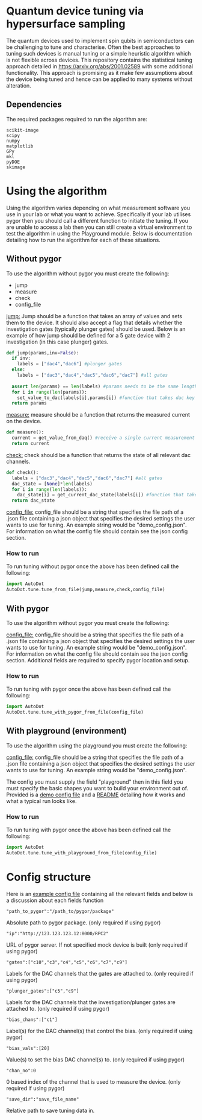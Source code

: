 # Quantum device tuning via hypersurface sampling

The quantum devices used to implement spin qubits in semiconductors can be challenging to tune and characterise. Often the best approaches to tuning such devices is manual tuning or a simple heuristic algorithm which is not flexible across devices. This repository contains the statistical tuning approach detailed in https://arxiv.org/abs/2001.02589 with some additional functionality. This approach is promising as it make few assumptions about the device being tuned and hence can be applied to many systems without alteration.

## Dependencies
The required packages required to run the algorithm are:
```
scikit-image
scipy
numpy
matplotlib
GPy
mkl
pyDOE
skimage
```
# Using the algorithm
Using the algorithm varies depending on what measurement software you use in your lab or what you want to achieve. Specifically if your lab utilises pygor then you should call a different function to initiate the tuning. If you are unable to access a lab then you can still create a virtual environment to test the algorithm in using the Playground module. Below is documentation detailing how to run the algorithm for each of these situations.
## Without pygor
To use the algorithm without pygor you must create the following:
- jump
- measure
- check
- config_file

<ins>jump:</ins>
Jump should be a function that takes an array of values and sets them to the device. It should also accept a flag that details whether the investigation gates (typically plunger gates) should be used. Below is an example of how jump should be defined for a 5 gate device with 2 investigation (in this case plunger) gates.
```python
def jump(params,inv=False):
  if inv:
    labels = ["dac4","dac6"] #plunger gates
  else:
    labels = ["dac3","dac4","dac5","dac6","dac7"] #all gates
    
  assert len(params) == len(labels) #params needs to be the same length as labels
  for i in range(len(params)):
    set_value_to_dac(labels[i],params[i]) #function that takes dac key and value and sets dac to that value
  return params
```
<ins>measure:</ins>
measure should be a function that returns the measured current on the device.
```python
def measure():
  current = get_value_from_daq() #receive a single current measurement from the daq
  return current
```
<ins>check:</ins>
check should be a function that returns the state of all relevant dac channels.
```python
def check():
  labels = ["dac3","dac4","dac5","dac6","dac7"] #all gates
  dac_state = [None]*len(labels)
  for i in range(len(labels)):
    dac_state[i] = get_current_dac_state(labels[i]) #function that takes dac key and returns state that channel is in
  return dac_state
```
<ins>config_file:</ins>
config_file should be a string that specifies the file path of a .json file containing a json object that specifies the desired settings the user wants to use for tuning. An example string would be "demo_config.json". For information on what the config file should contain see the json config section.

### How to run
To run tuning without pygor once the above has been defined call the following:
```python
import AutoDot
AutoDot.tune.tune_from_file(jump,measure,check,config_file)
```
## With pygor
To use the algorithm without pygor you must create the following:

<ins>config_file:</ins>
config_file should be a string that specifies the file path of a .json file containing a json object that specifies the desired settings the user wants to use for tuning. An example string would be "demo_config.json". For information on what the config file should contain see the json config section. Additional fields are required to specify pygor location and setup.
### How to run
To run tuning with pygor once the above has been defined call the following:
```python
import AutoDot
AutoDot.tune.tune_with_pygor_from_file(config_file)
```
## With playground (environment)
To use the algorithm using the playground you must create the following:

<ins>config_file:</ins>
config_file should be a string that specifies the file path of a .json file containing a json object that specifies the desired settings the user wants to use for tuning. An example string would be "demo_config.json". 

The config you must supply the field "playground" then in this field you must specify the basic shapes you want to build your environment out of. Provided is a [demo config file](mock_device_demo_config.json) and a [README](Playground/README.md) detailing how it works and what a typical run looks like.

### How to run
To run tuning with pygor once the above has been defined call the following:
```python
import AutoDot
AutoDot.tune.tune_with_playground_from_file(config_file)
```

# Config structure
Here is an [example config file](demo_config.json) containing all the relevant fields and below is a discussion about each fields function
```
"path_to_pygor":"/path_to/pygor/package"
```
Absolute path to pygor package. (only required if using pygor)
```
"ip":"http://123.123.123.12:8000/RPC2"
```
URL of pygor server. If not specified mock device is built (only required if using pygor)
```
"gates":["c10","c3","c4","c5","c6","c7","c9"]
```
Labels for the DAC channels that the gates are attached to. (only required if using pygor)
```
"plunger_gates":["c5","c9"]
```
Labels for the DAC channels that the investigation/plunger gates are attached to. (only required if using pygor)
```
"bias_chans":["c1"]
```
Label(s) for the DAC channel(s) that control the bias. (only required if using pygor)
```
"bias_vals":[20]
```
Value(s) to set the bias DAC channel(s) to. (only required if using pygor)
```
"chan_no":0
```
0 based index of the channel that is used to measure the device. (only required if using pygor)
```
"save_dir":"save_file_name"
```
Relative path to save tuning data in.

